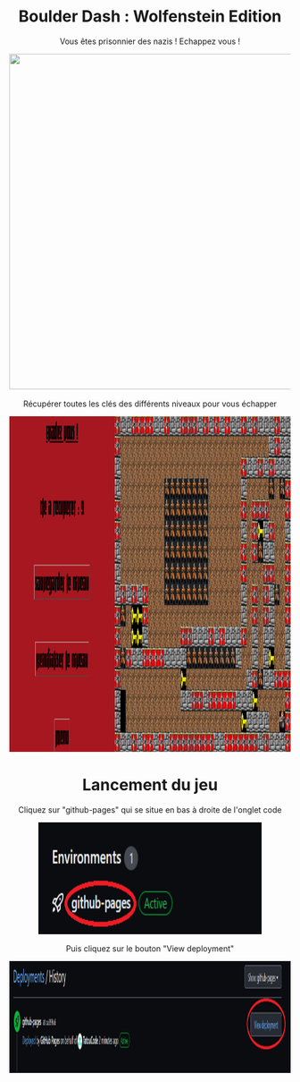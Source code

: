 <h1 align="center">
Boulder Dash : Wolfenstein Edition
</h1>
<p align="center">Vous êtes prisonnier des nazis ! Echappez vous !</p>

<p align="center">
  <img width="800" height="600" src="GIF-Introduction.gif">
</p>
 
<p align="center">Récupérer toutes les clés des différents niveaux pour vous échapper</p>


<p align="center">
  <img width="800" height="600" src="Image-jeu.png">
</p>

<h1 align="center">
Lancement du jeu
</h1>

<p align="center">Cliquez sur "github-pages" qui se situe en bas à droite de l'onglet code</p>
<p align="center">
  <img width="400" height="200" src="environnement.png">
</p>

<p align="center">Puis cliquez sur le bouton "View deployment"</p>
<p align="center">
  <img width="800" height="200" src="deployments.png">
</p>



